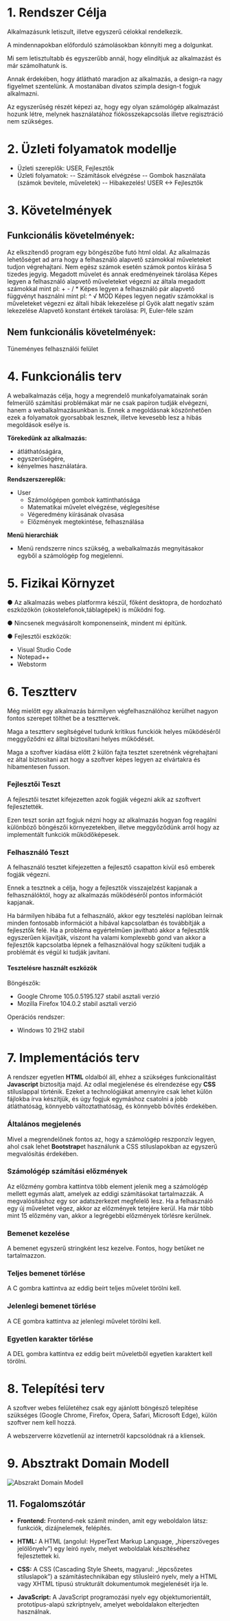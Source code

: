 1\. Rendszer Célja
==============

Alkalmazásunk letiszult, illetve egyszerű célokkal rendelkezik.

A mindennapokban előforduló számolásokban könnyíti meg a dolgunkat.

Mi sem letisztultabb és egyszerűbb annál, hogy elindítjuk az alkalmazást és már számolhatunk is.

Annak érdekében, hogy átlátható maradjon az alkalmazás, a design-ra nagy figyelmet szentelünk. A mostanában divatos szimpla design-t fogjuk alkalmazni.

Az egyszerűség részét képezi az, hogy egy olyan számológép alkalmazást hozunk létre, melynek használatához fiókösszekapcsolás illetve regisztráció nem szükséges.

2\. Üzleti folyamatok modellje
=================

- Üzleti szereplők: USER, Fejlesztők
- Üzleti folyamatok:
-- Számítások elvégzése
-- Gombok használata (számok bevitele, műveletek)
-- Hibakezelés! USER <-> Fejlesztők

3\. Követelmények
===================

Funkcionális követelmények:
-------------------------
Az elkszítendő program egy böngészőbe futó html oldal.
Az alkalmazás lehetőséget ad arra hogy a felhasználó alapvető számokkal műveleteket tudjon végrehajtani.
Nem egész számok esetén számok pontos kiírása 5 tizedes jegyig.
Megadott művelet és annak eredményeinek tárolása
Képes legyen a felhasználó alapvető műveleteket végezni az általa megadott számokkal mint pl: + - / *
Képes legyen a felhasználó pár alapvető függvényt használni mint pl: ^ √ MOD
Képes legyen negatív számokkal is műveleteket végezni ez általi hibák lekezelése pl Gyök alatt negatív szám lekezelése
Alapvető konstant értékek tárolása: PI, Euler-féle szám

Nem funkcionális követelmények:
-------------------------
Tüneményes felhasználói felület


4\. Funkcionális terv
===================

A webalkalmazás célja, hogy a megrendelő munkafolyamatainak során felmerülő számítási problémákat már ne csak papíron tudják elvégezni, hanem a webalkalmazásunkban is.
Ennek a megoldásnak köszönhetően ezek a folyamatok gyorsabbak lesznek, illetve kevesebb lesz a hibás megoldások esélye is.

**Törekedünk az alkalmazás:**
- átláthatóságára,
- egyszerűségére,
- kényelmes használatára.

**Rendszerszereplők:**
- User
    - Számológépen gombok kattinthatósága
    - Matematikai művelet elvégzése, véglegesítése
    - Végeredmény kiírásának olvasása
    - Előzmények megtekintése, felhasználása

**Menü hierarchiák**
- Menü rendszerre nincs szükség, a webalkalmazás megnyitásakor egyből a számológép fog megjelenni.

5\. Fizikai Környzet 
===================

● Az alkalmazás webes platformra készül, főként desktopra,
de hordozható eszközökön (okostelefonok,táblagépek) is működni fog.

● Nincsenek megvásárolt komponenseink, mindent mi építünk.

● Fejlesztői eszközök:
- Visual Studio Code
- Notepad++
- Webstorm

6\. Tesztterv
==============
Még mielőtt egy alkalmazás bármilyen végfelhasználóhoz kerülhet nagyon fontos szerepet tölthet be a teszttervek.

Maga a tesztterv segítségével tudunk kritikus funckiók helyes működéséről meggyőződni ez álltal biztosítani helyes működését.

Maga a szoftver kiadása előtt 2 külön fajta tesztet szeretnénk végrehajtani ez által biztosítani azt hogy a szoftver képes legyen az elvártakra és hibamentesen fusson.

### Fejlesztői Teszt

A fejlesztői tesztet kifejezetten azok fogják végezni akik az szoftvert fejlesztették.

Ezen teszt során azt fogjuk nézni hogy az alkalmazás hogyan fog reagálni különböző böngészői környezetekben, illetve meggyőződünk arról hogy az implementált funkciók működőképesek.

### Felhasználó Teszt

A felhasználó tesztet kifejezetten a fejlesztő csapatton kívül eső emberek fogják végezni.

Ennek a tesztnek a célja, hogy a fejlesztők visszajelzést kapjanak a felhasználóktól, hogy az alkalmazás működéséről pontos információt kapjanak.

Ha bármilyen hibába fut a felhasználó, akkor egy tesztelési naplóban leírnak minden fontosabb információt a hibával kapcsolatban és továbbítják a fejlesztők felé. Ha a probléma egyértelműen javítható akkor a fejlesztők egyszerűen kijavítják, viszont ha valami komplexebb gond van akkor a fejlesztők kapcsolatba lépnek a felhasználóval hogy szűkíteni tudják a problémát és végül ki tudják javítani.

#### Tesztelésre használt eszközök

Böngészők:

-   Google Chrome 105.0.5195.127 stabil asztali verzió
-   Mozilla Firefox 104.0.2 stabil asztali verzió
  
Operációs rendszer:

-   Windows 10 21H2 stabil

7\. Implementációs terv
===================

A rendszer egyetlen **HTML** oldalból áll, ehhez a szükséges funkcionalitást **Javascript** biztosítja majd.
Az odlal megjelenése és elrendezése egy **CSS** stíluslappal történik.
Ezeket a technológiákat amennyire csak lehet külön fájlokba írva készítjük, és
úgy fogjuk egymáshoz csatolni a jobb átláthatóság, könnyebb változtathatóság,
és könnyebb bővítés érdekében.

### Általános megjelenés

Mivel a megrendelőnek fontos az, hogy a számológép reszponzív legyen, ahol csak lehet **Bootstrap**et használunk
a CSS stíluslapokban az egyszerű megvalósítás érdekében. 

### Számológép számítási előzmények

Az előzmény gombra kattintva több element jelenik meg a számológép mellett egymás alatt,
amelyek az eddigi számításokat tartalmazzák.
A megvalósításhoz egy sor adatszerkezet megfelelő lesz. Ha a felhasználó egy új műveletet végez,
akkor az előzmények tetejére kerül. Ha már több mint 15 előzmény van,
akkor a legrégebbi előzmények törlésre kerülnek.

### Bemenet kezelése

A bemenet egyszerű stringként lesz kezelve. Fontos, hogy betűket ne tartalmazzon.

### Teljes bemenet törlése

A C gombra kattintva az eddig beírt teljes művelet törölni kell.

### Jelenlegi bemenet törlése

A CE gombra kattintva az jelenlegi művelet törölni kell.

### Egyetlen karakter törlése

A DEL gombra kattintva ez eddig beírt műveletből egyetlen karaktert kell törölni.

8\. Telepítési terv
===================

A szoftver webes felületéhez csak egy ajánlott böngésző telepítése szükséges (Google Chrome, Firefox, Opera, Safari, Microsoft Edge), külön szoftver nem kell hozzá.

A webszerverre közvetlenül az internetről kapcsolódnak rá a kliensek.

9\. Absztrakt Domain Modell
===================
![Abszrakt Domain Modell](./AbsztraktDomainModell.png)

11\. Fogalomszótár
------------------------------

* **Frontend:**
Frontend-nek számít minden, amit egy weboldalon látsz: funkciók, dizájnelemek, felépítés.

* **HTML:**
A HTML (angolul: HyperText Markup Language, „hiperszöveges jelölőnyelv”) egy leíró nyelv, melyet weboldalak készítéséhez fejlesztettek ki.

* **CSS:**
A CSS (Cascading Style Sheets, magyarul: „lépcsőzetes stíluslapok”) a számítástechnikában egy stílusleíró nyelv, mely a HTML vagy XHTML típusú strukturált dokumentumok megjelenését írja le.

* **JavaScript:**
A JavaScript programozási nyelv egy objektumorientált, prototípus-alapú szkriptnyelv, amelyet weboldalakon elterjedten használnak.
